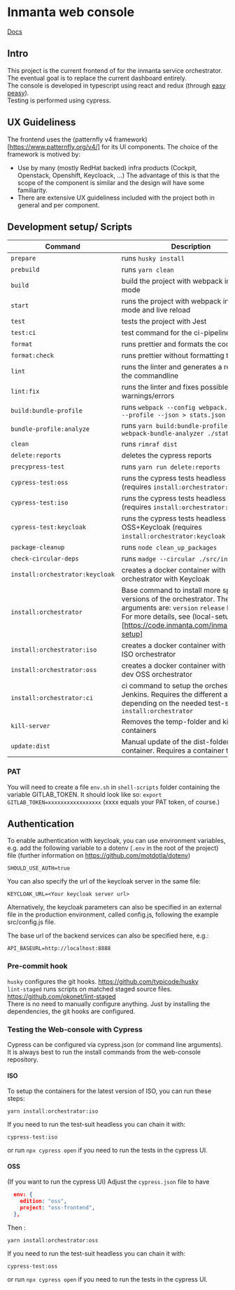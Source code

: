 # Inmanta web console

[Docs](./docs/index.md)

## Intro

This project is the current frontend of for the inmanta service orchestrator.  
The eventual goal is to replace the current dashboard entirely.  
The console is developed in typescript using react and redux (through [easy peasy](https://easy-peasy.now.sh/)).  
Testing is performed using cypress.

## UX Guideliness

The frontend uses the (patternfly v4 framework)[https://www.patternfly.org/v4/] for its UI components. The choice of the framework is motived by:

- Use by many (mostly RedHat backed) infra products (Cockpit, Openstack, Openshift, Keycloack, ...) The advantage of this is that the scope of the component is similar and the design will have some familiarity.
- There are extensive UX guideliness included with the project both in general and per component.

## Development setup/ Scripts

| Command                             | Description                                                       |
|-------------------------------------|-------------------------------------------------------------------|
| `prepare`                           | runs `husky install`                                              |
| `prebuild`                          | runs `yarn clean`                                                 |
| `build`                             | build the project with webpack in prod mode                       |
| `start`                             | runs the project with webpack in dev mode and live reload         |
| `test`                              | tests the project with Jest                                       |
| `test:ci`                           | test command for the ci-pipeline                                  | 
| `format`                            | runs prettier and formats the code                                |
| `format:check`                      | runs prettier without formatting the code                         |
| `lint`                              | runs the linter and generates a report in the commandline         |
| `lint:fix`                          | runs the linter and fixes possible warnings/errors                |
| `build:bundle-profile`              | runs `webpack --config webpack.prod.cjs --profile --json > stats.json`|
| `bundle-profile:analyze`            | runs `yarn build:bundle-profile && webpack-bundle-analyzer ./stats.json`|
| `clean`                             | runs `rimraf dist`                                                |
| `delete:reports`                    | deletes the cypress reports                                       |
| `precypress-test`                   | runs `yarn run delete:reports`                                    |
| `cypress-test:oss`                  | runs the cypress tests headless for OSS (requires `install:orchestrator:oss` )|
| `cypress-test:iso`                  | runs the cypress tests headless for ISO (requires `install:orchestrator:iso` )                                                |
| `cypress-test:keycloak`             | runs the cypress tests headless for OSS+Keycloak (requires `install:orchestrator:keycloak` )|
| `package-cleanup`                   | runs `node clean_up_packages`                                          |
| `check-circular-deps`               | runs `madge --circular ./src/index.tsx`                               |
| `install:orchestrator:keycloak`     | creates a docker container with an OSS orchestrator with Keycloak |
| `install:orchestrator`              | Base command to install more specific versions of the orchestrator. The different arguments are: `version` `release` `branch`. For more details, see (local-setup repo)[https://code.inmanta.com/inmanta/local-setup] |
| `install:orchestrator:iso`          | creates a docker container with the latest ISO orchestrator       |
| `install:orchestrator:oss`          | creates a docker container with the latest dev OSS orchestrator|
| `install:orchestrator:ci`           | ci command to setup the orchestrator on Jenkins. Requires the different arguments depending on the needed test-suit. see `install:orchestrator` |
| `kill-server`                       | Removes the temp-folder and kills the containers                  |
| `update:dist`                       | Manual update of the dist-folder in the container. Requires a container to run.|


### PAT
You will need to create a file `env.sh` in `shell-scripts` folder containing the variable GITLAB_TOKEN. It should look like so: 
``export GITLAB_TOKEN=xxxxxxxxxxxxxxxxx``
(xxxx equals your PAT token, of course.)

## Authentication
To enable authentication with keycloak, you can use environment variables, e.g. add the following variable to a dotenv (`.env` in the root of the project) file (further information on <https://github.com/motdotla/dotenv>)

    SHOULD_USE_AUTH=true

You can also specify the url of the keycloak server in the same file:

    KEYCLOAK_URL=<Your keycloak server url>

Alternatively, the keycloak parameters can also be specified in an external file in the production environment, called config.js, following the example src/config.js file.

The base url of the backend services can also be specified here, e.g.:

    API_BASEURL=http://localhost:8888


### Pre-commit hook

`husky` configures the git hooks. https://github.com/typicode/husky  
`lint-staged` runs scripts on matched staged source files. https://github.com/okonet/lint-staged  
There is no need to manually configure anything. Just by installing the dependencies, the git hooks are configured.

### Testing the Web-console with Cypress

Cypress can be configured via cypress.json (or command line arguments). It is always best to run the install commands from the web-console repository.

#### ISO

To setup the containers for the latest version of ISO, you can run these steps:

`yarn install:orchestrator:iso`

If you need to run the test-suit headless you can chain it with: 

`cypress-test:iso`

or run `npx cypress open` if you need to run the tests in the cypress UI.

#### OSS

(If you want to run the cypress UI) Adjust the `cypress.json` file to have 

```json
  env: {
    edition: "oss",
    project: "oss-frontend",
  },
```

Then : 

`yarn install:orchestrator:oss`

If you need to run the test-suit headless you can chain it with: 

`cypress-test:oss`

or run `npx cypress open` if you need to run the tests in the cypress UI. 

